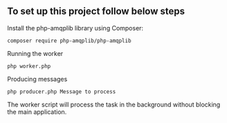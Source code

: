## To set up this project follow below steps

Install the php-amqplib library using Composer:

```composer require php-amqplib/php-amqplib```

Running the worker

```php worker.php```

Producing messages

```php producer.php Message to process```


The worker script will process the task in the background without blocking the main application.
